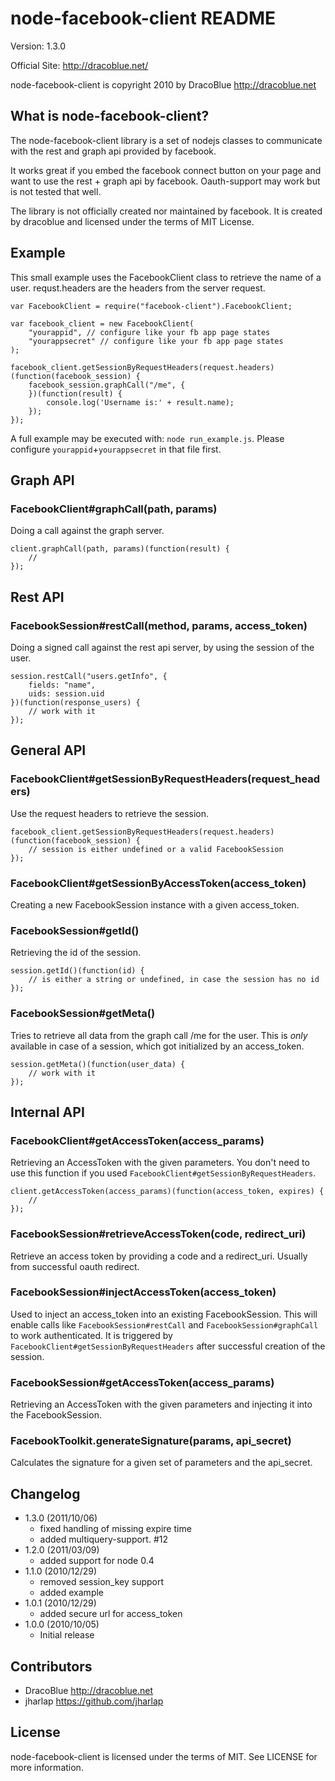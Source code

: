 node-facebook-client README
===========================

Version: 1.3.0

Official Site: <http://dracoblue.net/>

node-facebook-client is copyright 2010 by DracoBlue <http://dracoblue.net>

What is node-facebook-client?
-----------------------------
The node-facebook-client library is a set of nodejs classes to communicate
with the rest and graph api provided by facebook.

It works great if you embed the facebook connect button on your page and
want to use the rest + graph api by facebook. Oauth-support may work but
is not tested that well.

The library is not officially created nor maintained by facebook. It is
created by dracoblue and licensed under the terms of MIT License.

## Example

This small example uses the FacebookClient class to retrieve the name of a
user. requst.headers are the headers from the server request.

    var FacebookClient = require("facebook-client").FacebookClient;
    
    var facebook_client = new FacebookClient(
        "yourappid", // configure like your fb app page states
        "yourappsecret" // configure like your fb app page states
    );
    
    facebook_client.getSessionByRequestHeaders(request.headers)(function(facebook_session) {
        facebook_session.graphCall("/me", {
        })(function(result) {
            console.log('Username is:' + result.name);
        });
    });
    
A full example may be executed with: `node run_example.js`. Please configure `yourappid`+`yourappsecret` in that file first.

## Graph API

### FacebookClient#graphCall(path, params)

Doing a call against the graph server.

    client.graphCall(path, params)(function(result) {
        // 
    });

## Rest API

### FacebookSession#restCall(method, params, access_token)

Doing a signed call against the rest api server, by using the session of the
user.

    session.restCall("users.getInfo", {
        fields: "name",
        uids: session.uid
    })(function(response_users) {
        // work with it
    });

## General API

### FacebookClient#getSessionByRequestHeaders(request_headers)

Use the request headers to retrieve the session.

    facebook_client.getSessionByRequestHeaders(request.headers)(function(facebook_session) {
        // session is either undefined or a valid FacebookSession
    });


### FacebookClient#getSessionByAccessToken(access_token)

Creating a new FacebookSession instance with a given access_token.

### FacebookSession#getId()

Retrieving the id of the session.

    session.getId()(function(id) {
        // is either a string or undefined, in case the session has no id
    });

### FacebookSession#getMeta()

Tries to retrieve all data from the graph call /me for the user. This is
_only_ available in case of a session, which got initialized by an access_token.

    session.getMeta()(function(user_data) {
        // work with it
    });

## Internal API

### FacebookClient#getAccessToken(access_params)

Retrieving an AccessToken with the given parameters. You don't need to use this
function if you used `FacebookClient#getSessionByRequestHeaders`.

    client.getAccessToken(access_params)(function(access_token, expires) {
        // 
    });
    
### FacebookSession#retrieveAccessToken(code, redirect_uri)

Retrieve an access token by providing a code and a redirect_uri. Usually from
successful oauth redirect.

### FacebookSession#injectAccessToken(access_token)

Used to inject an access_token into an existing FacebookSession. This will enable
calls like `FacebookSession#restCall` and `FacebookSession#graphCall` to work
authenticated. It is triggered by `FacebookClient#getSessionByRequestHeaders`
after successful creation of the session.

### FacebookSession#getAccessToken(access_params)

Retrieving an AccessToken with the given parameters and injecting it into the
FacebookSession.

### FacebookToolkit.generateSignature(params, api_secret)

Calculates the signature for a given set of parameters and the api_secret.

Changelog
---------

- 1.3.0 (2011/10/06)
  - fixed handling of missing expire time
  - added multiquery-support. #12
- 1.2.0 (2011/03/09)
  - added support for node 0.4
- 1.1.0 (2010/12/29)
  - removed session_key support
  - added example
- 1.0.1 (2010/12/29)
  - added secure url for access_token
- 1.0.0 (2010/10/05)
  - Initial release

Contributors
------------

- DracoBlue http://dracoblue.net
- jharlap https://github.com/jharlap

License
--------

node-facebook-client is licensed under the terms of MIT. See LICENSE for more information.
